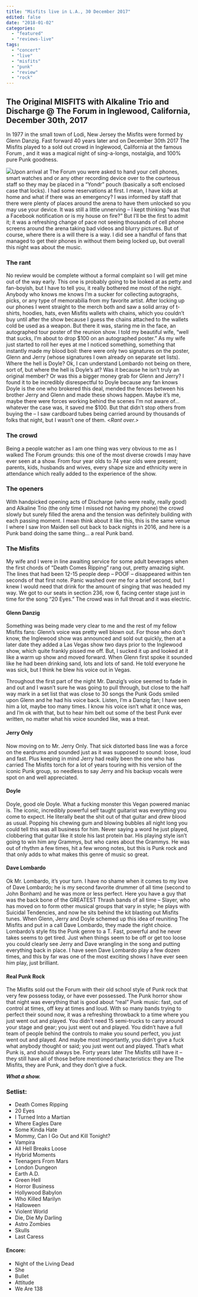 ```yaml
---
title: "Misfits live in L.A., 30 December 2017"
edited: false
date: "2018-01-02"
categories:
  - "featured"
  - "reviews-live"
tags:
  - "concert"
  - "live"
  - "misfits"
  - "punk"
  - "review"
  - "rock"
---
```


## The Original MISFITS with Alkaline Trio and Discharge @ The Forum in Inglewood, California, December 30th, 2017

In 1977 in the small town of Lodi, New Jersey the Misfits were formed by Glenn Danzig. Fast forward 40 years later and on December 30th 2017 The Misfits played to a sold out crowd in Inglewood, California at the famous Forum , and it was a magical night of sing-a-longs, nostalgia, and 100% pure Punk goodness.

![](https://hellbound.ca/wp-content/uploads/2018/01/yondr-case-150x150.jpg)Upon arrival at The Forum you were asked to hand your cell phones, smart watches and or any other recording device over to the courteous staff so they may be placed in a “Yondr” pouch (basically a soft enclosed case that locks). I had some reservations at first. I mean, I have kids at home and what if there was an emergency? I was informed by staff that there were plenty of places around the arena to have them unlocked so you may use your device. It was still a little unnerving – I kept thinking “was that a Facebook notification or is my house on fire?” But I’ll be the first to admit it; it was a refreshing change of pace not seeing thousands of cell phone screens around the arena taking bad videos and blurry pictures. But of course, where there is a will there is a way. I did see a handful of fans that managed to get their phones in without them being locked up, but overall this night was about the music.

### The rant

No review would be complete without a formal complaint so I will get mine out of the way early. This one is probably going to be looked at as petty and fan-boyish, but I have to tell you, it really bothered me most of the night. Anybody who knows me knows I’m a sucker for collecting autographs, picks, or any type of memorabilia from my favorite artist. After locking up our phones I went straight to the merch both and saw a solid array of t-shirts, hoodies, hats, even Misfits wallets with chains, which you couldn’t buy until after the show because I guess the chains attached to the wallets cold be used as a weapon. But there it was, staring me in the face, an autographed tour poster of the reunion show. I told my beautiful wife, “well that sucks, I’m about to drop $100 on an autographed poster.” As my wife just started to roll her eyes at me I noticed something, something that instantly made my blood boil: there were only two signatures on the poster, Glenn and Jerry (whose signatures I own already on separate set lists). Where the hell is Doyle? Ok, I can understand Lombardo not being on there, sort of, but where the hell is Doyle’s at? Was it because he isn’t truly an original member? Or was this a bigger money grab for Glenn and Jerry? I found it to be incredibly disrespectful to Doyle because any fan knows Doyle is the one who brokered this deal, mended the fences between his brother Jerry and Glenn and made these shows happen. Maybe it’s me, maybe there were forces working behind the scenes I’m not aware of... whatever the case was, it saved me $100. But that didn’t stop others from buying the – I saw cardboard tubes being carried around by thousands of folks that night, but I wasn’t one of them. <_Rant over.>_

### The crowd

Being a people watcher as I am one thing was very obvious to me as I walked The Forum grounds: this one of the most diverse crowds I may have ever seen at a show. From four year olds to 74 year olds were present; parents, kids, husbands and wives, every shape size and ethnicity were in attendance which really added to the experience of the show.

### The openers

With handpicked opening acts of Discharge (who were really, really good) and Alkaline Trio (the only time I missed not having my phone) the crowd slowly but surely filled the arena and the tension was definitely building with each passing moment. I mean think about it like this, this is the same venue I where I saw Iron Maiden sell out back to back nights in 2016, and here is a Punk band doing the same thing… a real Punk band.

### The Misfits

My wife and I were in line awaiting service for some adult beverages when the first chords of “Death Comes Ripping” rang out, pretty amazing sight. The lines that had been 12-15 people deep – POOF – disappeared within ten seconds of that first note. Panic washed over me for a brief second, but I knew I would need that drink for the amount of singing that was headed my way. We got to our seats in section 236, row 6, facing center stage just in time for the song “20 Eyes.” The crowd was in full throat and it was electric.

#### Glenn Danzig

Something was being made very clear to me and the rest of my fellow Misfits fans: Glenn’s voice was pretty well blown out. For those who don’t know, the Inglewood show was announced and sold out quickly, then at a later date they added a Las Vegas show two days prior to the Inglewood show, which quite frankly pissed me off. But, I sucked it up and looked at it like a warm up show and moved forward. When Glenn first spoke it sounded like he had been drinking sand, lots and lots of sand. He told everyone he was sick, but I think he blew his voice out in Vegas.

Throughout the first part of the night Mr. Danzig’s voice seemed to fade in and out and I wasn’t sure he was going to pull through, but close to the half way mark in a set list that was close to 30 songs the Punk Gods smiled upon Glenn and he had his voice back. Listen, I’m a Danzig fan; I have seen him a lot, maybe too many times. I know his voice isn’t what it once was, and I’m ok with that, but to hear him belt out some of the best Punk ever written, no matter what his voice sounded like, was a treat.

#### Jerry Only

Now moving on to Mr. Jerry Only. That sick distorted bass line was a force on the eardrums and sounded just as it was supposed to sound: loose, loud and fast. Plus keeping in mind Jerry had really been the one who has carried The Misfits torch for a lot of years touring with his version of the iconic Punk group, so needless to say Jerry and his backup vocals were spot on and well appreciated.

#### Doyle

Doyle, good ole Doyle. What a fucking monster this Vegan powered maniac is. The iconic, incredibly powerful self taught guitarist was everything you come to expect. He literally beat the shit out of that guitar and drew blood as usual. Popping his chewing gum and blowing bubbles all night long you could tell this was all business for him. Never saying a word he just played, clobbering that guitar like it stole his last protein bar. His playing style isn’t going to win him any Grammys, but who cares about the Grammys. He was out of rhythm a few times, hit a few wrong notes, but this is Punk rock and that only adds to what makes this genre of music so great.

#### Dave Lombardo

Ok Mr. Lombardo, it’s your turn. I have no shame when it comes to my love of Dave Lombardo; he is my second favorite drummer of all time (second to John Bonham) and he was more or less perfect. Here you have a guy that was the back bone of the GREATEST Thrash bands of all time – Slayer, who has moved on to form other musical groups that vary in style; he plays with Suicidal Tendencies, and now he sits behind the kit blasting out Misfits tunes. When Glenn, Jerry and Doyle schemed up this idea of reuniting The Misfits and put in a call Dave Lombardo, they made the right choice. Lombardo’s style fits the Punk genre to a T. Fast, powerful and he never takes seems to get tired. Just when things seem to be off or get too loose you could clearly see Jerry and Dave wrangling in the song and putting everything back in place. I have seen Dave Lombardo play a few dozen times, and this by far was one of the most exciting shows I have ever seen him play, just brilliant.

#### Real Punk Rock

The Misfits sold out the Forum with their old school style of Punk rock that very few possess today, or have ever possessed. The Punk horror show that night was everything that is good about “real” Punk music: fast, out of control at times, off key at times and loud. With so many bands trying to perfect their sound now, it was a refreshing throwback to a time where you just went out and played. You didn’t need 15 semi-trucks to carry around your stage and gear; you just went out and played. You didn’t have a full team of people behind the controls to make you sound perfect, you just went out and played. And maybe most importantly, you didn’t give a fuck what anybody thought or said; you just went out and played. That’s what Punk is, and should always be. Forty years later The Misfits still have it – they still have all of those before mentioned characteristics: they are The Misfits, they are Punk, and they don’t give a fuck.

_**What a show.**_

### Setlist:

- Death Comes Ripping
- 20 Eyes
- I Turned Into a Martian
- Where Eagles Dare
- Some Kinda Hate
- Mommy, Can I Go Out and Kill Tonight?
- Vampira
- All Hell Breaks Loose
- Hybrid Moments
- Teenagers From Mars
- London Dungeon
- Earth A.D.
- Green Hell
- Horror Business
- Hollywood Babylon
- Who Killed Marilyn
- Halloween
- Violent World
- Die, Die My Darling
- Astro Zombies
- Skulls
- Last Caress

#### Encore:

- Night of the Living Dead
- She
- Bullet
- Attitude
- We Are 138
